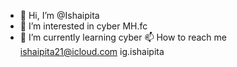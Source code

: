 - 👋 Hi, I’m @Ishaipita
- 👀 I’m interested in cyber MH.fc 
- 🌱 I’m currently learning cyber 
 📫 How to reach me ishaipita21@icloud.com
 ig.ishaipita

<!---
Ishaipita/Ishaipita is a ✨ special ✨ repository because its `README.md` (this file) appears on your GitHub profile.
You can click the Preview link to take a look at your changes.
--->
